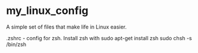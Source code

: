# my_linux_config
A simple set of files that make life in Linux easier.

.zshrc - config for zsh. Install zsh with
sudo apt-get install zsh
sudo chsh -s /bin/zsh

